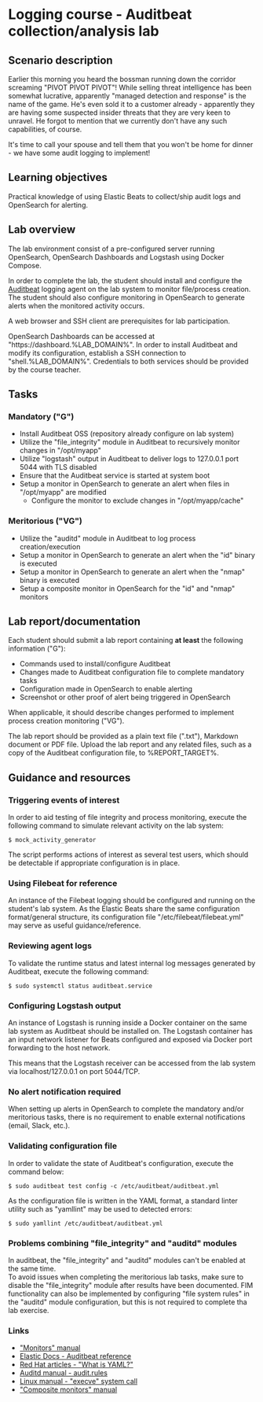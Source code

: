 <!--
SPDX-FileCopyrightText: © 2024 Menacit AB <foss@menacit.se>
SPDX-License-Identifier: CC-BY-SA-4.0
X-Context: Logging course - Auditbeat collection/analysis lab
-->

# Logging course - Auditbeat collection/analysis lab

## Scenario description
Earlier this morning you heard the bossman running down the corridor screaming "PIVOT PIVOT PIVOT"!
While selling threat intelligence has been somewhat lucrative, apparently "managed detection and
response" is the name of the game. He's even sold it to a customer already - apparently they are
having some suspected insider threats that they are very keen to unravel. He forgot to mention 
that we currently don't have any such capabilities, of course.  

It's time to call your spouse and tell them that you won't be home for dinner - we have some
audit logging to implement!


## Learning objectives
Practical knowledge of using Elastic Beats to collect/ship audit logs and OpenSearch for alerting.


## Lab overview
The lab environment consist of a pre-configured server running OpenSearch, OpenSearch Dashboards
and Logstash using Docker Compose.  

In order to complete the lab, the student should install and configure the
[Auditbeat](https://www.elastic.co/beats/auditbeat) logging agent on the lab system to monitor
file/process creation. The student should also configure monitoring in OpenSearch to generate
alerts when the monitored activity occurs.  
  
A web browser and SSH client are prerequisites for lab participation.  
  
OpenSearch Dashboards can be accessed at "https://dashboard.%LAB_DOMAIN%".
In order to install Auditbeat and modify its configuration, establish a SSH connection to
"shell.%LAB_DOMAIN%". Credentials to both services should be provided by the course teacher.


## Tasks

### Mandatory ("G")
- Install Auditbeat OSS (repository already configure on lab system)
- Utilize the "file\_integrity" module in Auditbeat to recursively monitor changes in "/opt/myapp"
- Utilize "logstash" output in Auditbeat to deliver logs to 127.0.0.1 port 5044 with TLS disabled
- Ensure that the Auditbeat service is started at system boot
- Setup a monitor in OpenSearch to generate an alert when files in "/opt/myapp" are modified
  - Configure the monitor to exclude changes in "/opt/myapp/cache"


### Meritorious ("VG")
- Utilize the "auditd" module in Auditbeat to log process creation/execution
- Setup a monitor in OpenSearch to generate an alert when the "id" binary is executed
- Setup a monitor in OpenSearch to generate an alert when the "nmap" binary is executed
- Setup a composite monitor in OpenSearch for the "id" and "nmap" monitors


## Lab report/documentation
Each student should submit a lab report containing **at least** the following information ("G"):
- Commands used to install/configure Auditbeat
- Changes made to Auditbeat configuration file to complete mandatory tasks
- Configuration made in OpenSearch to enable alerting
- Screenshot or other proof of alert being triggered in OpenSearch
  
When applicable, it should describe changes performed to implement process
creation monitoring ("VG").  
  
The lab report should be provided as a plain text file (".txt"), Markdown document or PDF file.
Upload the lab report and any related files, such as a copy of the Auditbeat configuration file,
to %REPORT_TARGET%.


## Guidance and resources

### Triggering events of interest
In order to aid testing of file integrity and process monitoring, execute the following command
to simulate relevant activity on the lab system:

```
$ mock_activity_generator
```

The script performs actions of interest as several test users, which should be detectable if
appropriate configuration is in place.


### Using Filebeat for reference
An instance of the Filebeat logging should be configured and running on the student's lab system.
As the Elastic Beats share the same configuration format/general structure, its configuration file
"/etc/filebeat/filebeat.yml" may serve as useful guidance/reference.


### Reviewing agent logs
To validate the runtime status and latest internal log messages generated by Auditbeat,
execute the following command:

```
$ sudo systemctl status auditbeat.service
```


### Configuring Logstash output
An instance of Logstash is running inside a Docker container on the same lab system as Auditbeat
should be installed on. The Logstash container has an input network listener for Beats configured
and exposed via Docker port forwarding to the host network.  

This means that the Logstash receiver can be accessed from the lab system via localhost/127.0.0.1
on port 5044/TCP.


### No alert notification required
When setting up alerts in OpenSearch to complete the mandatory and/or meritorious tasks,
there is no requirement to enable external notifications (email, Slack, etc.).


### Validating configuration file
In order to validate the state of Auditbeat's configuration, execute the command below:

```
$ sudo auditbeat test config -c /etc/auditbeat/auditbeat.yml
```

As the configuration file is written in the YAML format, a standard linter utility such as
"yamllint" may be used to detected errors:

```
$ sudo yamllint /etc/auditbeat/auditbeat.yml
```


### Problems combining "file\_integrity" and "auditd" modules
In auditbeat, the "file\_integrity" and "auditd" modules can't be enabled at the same time.  
To avoid issues when completing the meritorious lab tasks, make sure to disable the
"file\_integrity" module after results have been documented. FIM functionality can also be
implemented by configuring "file system rules" in the "auditd" module configuration, but this
is not required to complete tha lab exercise.


### Links
- ["Monitors" manual](https://opensearch.org/docs/latest/observing-your-data/alerting/monitors/)
- [Elastic Docs - Auditbeat reference](https://www.elastic.co/guide/en/beats/auditbeat/current/)
- [Red Hat articles - "What is YAML?"](https://www.redhat.com/en/topics/automation/what-is-yaml)
- [Auditd manual - audit.rules](https://man7.org/linux/man-pages/man7/audit.rules.7.html)
- [Linux manual - "execve" system call](https://www.man7.org/linux/man-pages/man2/execve.2.html)
- ["Composite monitors" manual](https://opensearch.org/docs/latest/observing-your-data/alerting/composite-monitors/)
